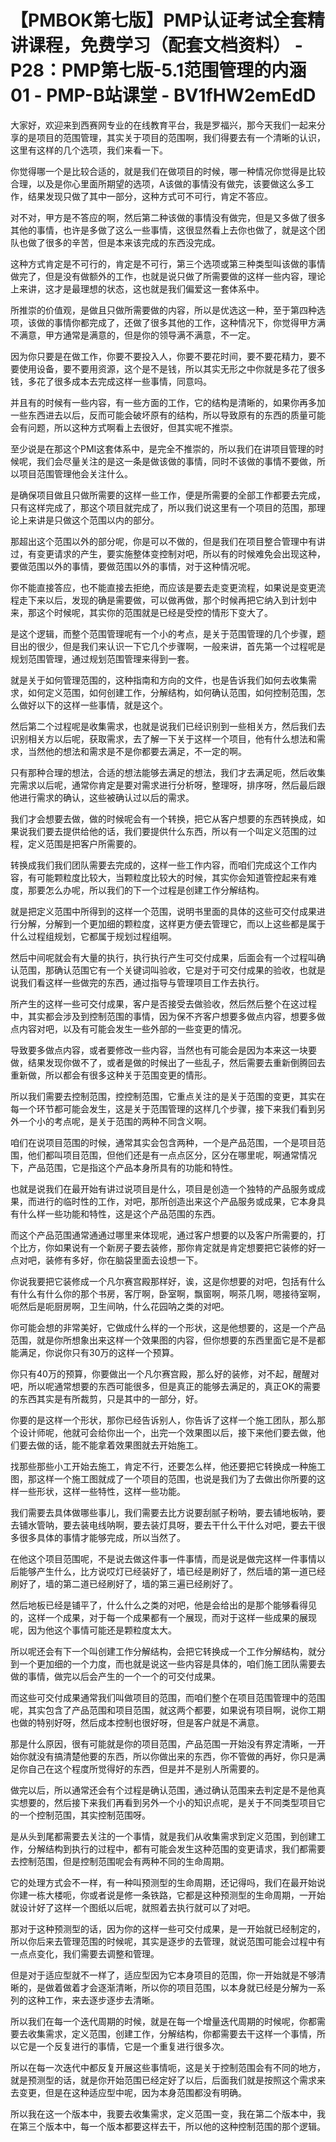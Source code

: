 # 【PMBOK第七版】PMP认证考试全套精讲课程，免费学习（配套文档资料） - P28：PMP第七版-5.1范围管理的内涵01 - PMP-B站课堂 - BV1fHW2emEdD

大家好，欢迎来到西赛网专业的在线教育平台，我是罗福兴，那今天我们一起来分享的是项目的范围管理，其实关于项目的范围啊，我们得要去有一个清晰的认识，这里有这样的几个选项，我们来看一下。

你觉得哪一个是比较合适的，就是我们在做项目的时候，哪一种情况你觉得是比较合理，以及是你心里面所期望的选项，A该做的事情没有做完，该要做这么多工作，结果发现只做了其中一部分，这种方式可不可行，肯定不答应。

对不对，甲方是不答应的啊，然后第二种该做的事情没有做完，但是又多做了很多其他的事情，也许是多做了这么一些事情，这很显然看上去你也做了，就是这个团队也做了很多的辛苦，但是本来该完成的东西没完成。

这种方式肯定是不可行的，肯定是不可行，第三个选项或第三种类型叫该做的事情做完了，但是没有做额外的工作，也就是说只做了所需要做的这样一些内容，理论上来讲，这才是最理想的状态，这也就是我们偏爱这一套体系中。

所推崇的价值观，是做且只做所需要做的内容，所以是优选这一种，至于第四种选项，该做的事情你都完成了，还做了很多其他的工作，这种情况下，你觉得甲方满不满意，甲方通常是满意的，但是你的领导满不满意，不一定。

因为你只要是在做工作，你要不要投入人，你要不要花时间，要不要花精力，要不要使用设备，要不要用资源，这个是不是钱，所以其实无形之中你就是多花了很多钱，多花了很多成本去完成这样一些事情，同意吗。

并且有的时候有一些内容，有一些方面的工作，它的结构是清晰的，如果你再多加一些东西进去以后，反而可能会破坏原有的结构，所以导致原有的东西的质量可能会有问题，所以这种方式啊看上去很好，但其实呢不推崇。

至少说是在那这个PMI这套体系中，是完全不推崇的，所以我们在讲项目管理的时候呢，我们会尽量关注的是这一条是做该做的事情，同时不该做的事情不要做，所以项目范围管理他会关注什么。

是确保项目做且只做所需要的这样一些工作，便是所需要的全部工作都要去完成，只有这样完成了，那这个项目就完成了，所以我们说这里有一个项目的范围，那理论上来讲是只做这个范围以内的部分。

那超出这个范围以外的部分呢，你是可以不做的，但是我们在项目整合管理中有讲过，有变更请求的产生，要实施整体变控制对吧，所以有的时候难免会出现这种，要做范围以外的事情，要做范围以外的事情，对于这种情况呢。

你不能直接答应，也不能直接去拒绝，而应该是要去走变更流程，如果说是变更流程走下来以后，发现的确是需要做，可以做再做，那个时候再把它纳入到计划中来，那这个时候呢，其实你的范围就是已经是受控的情形下变大了。

是这个逻辑，而整个范围管理呢有一个小的考点，是关于范围管理的几个步骤，题目出的很少，但是我们来认识一下它几个步骤啊，一般来讲，首先第一个过程呢是规划范围管理，通过规划范围管理来得到一套。

就是关于如何管理范围的，这种指南和方向的文件，也是告诉我们如何去收集需求，如何定义范围，如何创建工作，分解结构，如何确认范围，如何控制范围，怎么做好以下的这样一些事情，就是这个。

然后第二个过程呢是收集需求，也就是说我们已经识别到一些相关方，然后我们去识别相关方以后呢，获取需求，去了解一下关于这样一个项目，他有什么想法和需求，当然他的想法和需求是不是你都要去满足，不一定的啊。

只有那种合理的想法，合适的想法能够去满足的想法，我们才去满足呃，然后收集完需求以后呢，通常你肯定是要对需求进行分析呀，整理呀，排序呀，然后最后跟他进行需求的确认，这些被确认过以后的需求。

我们才会想要去做，做的时候呢会有一个转换，把它从客户想要的东西转换成，如果说我们要去提供给他的话，我们要提供什么东西，所以有一个叫定义范围的过程，定义范围是把客户所需要的。

转换成我们我们团队需要去完成的，这样一些工作内容，而咱们完成这个工作内容，有可能颗粒度比较大，当颗粒度比较大的时候，其实你会知道管控起来有难度，那要怎么办呢，所以我们的下一个过程是创建工作分解结构。

就是把定义范围中所得到的这样一个范围，说明书里面的具体的这些可交付成果进行分解，分解到一个更加细的颗粒度，这样更方便去管理它，而以上这些都是属于什么过程组规划，它都属于规划过程组啊。

然后中间呢就会有大量的执行，执行执行产生可交付成果，后面会有一个过程叫确认范围，那确认范围它有一个关键词叫验收，它是对于可交付成果的验收，也就是说我们看这样一些做完的东西，通过指导与管理项目工作去执行。

所产生的这样一些可交付成果，客户是否接受去做验收，然后然后整个在这过程中，其实都会涉及到控制范围的事情，因为保不齐客户想要多做点内容，想要多做点内容对吧，以及有可能会发生一些外部的一些变更的情况。

导致要多做点内容，或者要修改一些内容，当然也有可能会是因为本来这一块要做，结果发现你做不了，或者是做的时候出了一些乱子，然后需要去重新倒腾回去重新做，所以都会有很多这种关于范围变更的情形。

所以我们需要去控制范围，控控制范围，它重点关注的是关于范围的变更，其实在每一个环节都可能会发生，这是关于范围管理的这样几个步骤，接下来我们看到另外一个小的考点呢，是关于范围的两种不同含义啊。

咱们在说项目范围的时候，通常其实会包含两种，一个是产品范围，一个是项目范围，他们都叫项目范围，但他们还是有一点点区分，区分在哪里呢，啊通常情况下，产品范围，它是指这个产品本身所具有的功能和特性。

也就是说我们在最开始有讲过说项目是什么，项目是创造一个独特的产品服务或成果，而进行的临时性的工作，对吧，那所创造出来这个产品服务或成果，它本身具有什么样一些功能和特性，这是这个产品范围的东西。

而这个产品范围通常通通过哪里来体现呢，通过客户想要的以及客户所需要的，打个比方，你如果说有一个新房子要去装修，那你肯定就是肯定想要把它装修的好一点对吧，装修有多好，你在脑袋里面去设想一下。

你说我要把它装修成一个凡尔赛宫殿那样好，诶，这是你想要的对吧，包括有什么有什么有什么你的那个书房，客厅啊，卧室啊，飘窗啊，啊茶几啊，嗯接待室啊，呃然后是呃厨房啊，卫生间呐，什么花园呐之类的对吧。

你可能会想的非常美好，它做成什么样的一个形状，这是他想要的，这是一个产品范围，就是你所想象出来这样一个效果图的内容，但你想要的东西里面它是不是都能满足，你说你只有30万的这样一个预算。

你只有40万的预算，你要做出一个凡尔赛宫殿，那么好的装修，对不起，醒醒对吧，所以呢通常想要的东西可能很多，但是真正的能够去满足的，真正OK的需要的东西其实是有所裁剪，只是其中的一部分，好。

你要的是这样一个形状，那你已经告诉别人，你告诉了这样一个施工团队，那么那个设计师呢，他就可会给你出一个，出完一个效果图以后，接下来他们要去做，他们要去做的话，能不能拿着效果图就去开始施工。

找那些那些小工开始去施工，肯定不行，还要怎么样，他还要把它转换成一种施工图，那这样一个施工图就成了一个项目的范围，也说是我们为了去做出你所要的这样一些形状，这样一些特性，这样一些功能。

我们需要去具体做哪些事儿，我们需要去比方说要刮腻子粉呐，要去铺地板呐，要去铺水管呐，要去装电线呐啊，要去装灯具呀，要去干什么干什么对吧，要去干很多很多具体的事情才能够完成，所以当然了。

在他这个项目范围呢，不是说去做这件事一件事情，而是说是做完这样一件事情以后能够产生什么，比方说哎灯已经装好了，墙已经是刷好了，然后墙的第一道已经刷好了，墙的第二道已经刷好了，墙的第三遍已经刷好了。

然后地板已经是铺平了，什么什么之类的对吧，他是会给出的是那个能够看得见的，这样一个成果，对于每一个成果都有一个展现，而对于这样一些成果的展现呢，因为他这个事情可能还是颗粒度太大。

所以呢还会有下一个叫创建工作分解结构，会把它转换成一个工作分解结构，就分到一个更加细的一个力度，而也就是说这一些内容是具体的，咱们施工团队需要去做的事情，做完以后会产生的一个一个的可交付成果。

而这些可交付成果通常我们叫做项目的范围，而咱们整个在项目范围管理中的范围呢，其实包含了产品范围和项目范围，就这两个都要，如果说有项目啊，说你工期也做的特别好呀，然后成本控制也很好呀，但是客户就是不满意。

那是什么原因，很有可能就是你的项目范围，产品范围一开始没有界定清晰，一开始你就没有搞清楚他要的东西，所以你做出来的东西，你不管做的再好，你只是满足你自己在这个程度所觉得好的东西，但是并不是别人所需要的。

做完以后，所以通常还会有个过程是确认范围，通过确认范围来去判定是不是他真实想要的，然后接下来我们再看到另外一个小的知识点呢，是关于不同类型项目它的一个控制范围，其实控制范围呀。

是从头到尾都需要去关注的一个事情，就是我们从收集需求到定义范围，到创建工作，分解结构到执行的过程中，都有可能会发生这种范围的变更请求，我们都需要去控制范围，但是控制范围呢会有两种不同的生命周期。

它的处理方式会不一样，有一种叫预测型的生命周期，还记得吗，我们在最开始说你建一栋大楼呃，你或者说是修一条铁路，它都是这种预测型的生命周期，一开始就设计好了这样一个图纸以后呢，就照着去执行就可以了对吧。

那对于这种预测型的话，因为你的这样一些可交付成果，是一开始就已经制定的，所以你后来去管理范围的时候呢，其实是逐步的去管理，就说范围可能会过程中有一点点变化，我们需要去调整和管理。

但是对于适应型就不一样了，适应型因为它本身项目的范围，你一开始就是不够清晰的，是做着做着才会逐渐清晰，所以你的项目范围，以本身就已经是分解为一系列的这种工作，来去逐步逐步去清晰。

所以我们在每一个迭代周期的时候，就是在每一个增量迭代周期的时候呢，你都需要去收集需求，定义范围，创建工作，分解结构，你都需要去干这样一个事情，所以它是一个反复进行的事情，它是一个重复进行很多次。

所以在每一次迭代中都反复开展这些事情呃，这是关于控制范围会有不同的地方，就是预测型的话，就是你开始范围已经定好了以后，后面我们就是按照这个需求来去变更，但是在这种适应型中呢，因为本身范围都没有明确。

所以我在这一个版本中，我要去收集需求，定义范围一变，我在第二个版本中，我在第三个版本中，每一个版本都要这样去干，所以他的这种控制范围的那个逻辑。


